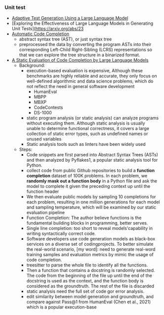 ### Unit test
- [Adaptive Test Generation Using a Large Language Model](https://arxiv.org/abs/2302.06527)
- [Exploring the Effectiveness of Large Language Models in Generating Unit Tests](https://arxiv.org/abs/23
- [Automatic Code Completion](https://web.stanford.edu/class/archive/cs/cs224n/cs224n.1174/reports/2760954.pdf)
    - abstract syntax tree (AST), or just syntax tree
    - preprocessed the data by converting the program ASTs into their corresponding Left-Child Right-Sibling (LCRS) representations so that we can explore the tree structure in a binarized format.
- [A Static Evaluation of Code Completion by Large Language Models](https://www.researchgate.net/publication/371347016_A_Static_Evaluation_of_Code_Completion_by_Large_Language_Models)
    - Background: 
        -  execution-based evaluation is expensive, Although these benchmarks are highly reliable and accurate, they only focus on well-defined algorithmic and data science problems, which do not reflect the need in general software development
            -  HumanEval
            - MBPP
            - MBXP
            - CodeContests
            - DS-1000
        - static program analysis (or static analysis) can analyze programs without executing them. Although static analysis is usually unable to determine functional correctness, it covers a large collection of static error types, such as undefined names or unused variables 
        -  Static analysis tools such as linters have been widely used
    - Steps:
        -  Code snippets are first parsed into Abstract Syntax Trees (ASTs) and then analyzed by Pyflakes1, a popular static analysis tool for Python.
        -  collect code from public Github repositories to build a **function completion** dataset of 100K problems. In each problem, we **randomly mask out a function body** in a Python file and ask the model to complete it given the preceding context up until the function header
        - We then evaluate public models by sampling 10 completions for each problem, resulting in one million generations for each model and sampling temperature, which will be examined by our static evaluation pipeline
        - Function Completion: The author believe functions is the fundamental building blocks in programming, better serves. 
        - Single line completion: too short to reveal models'capability in writing syntactically correct code.
        - Software developers use code generation models as black-box services on a diverse set of codingprojects. To better simulate the real-world scenario, [my word]: need to generate real-word training samples and evaluation metrics by mimic the usage of code completion. 
        - treesitter to parse the whole file to identify all the functions.
        - Then a function that contains a docstring is randomly selected. The code from the beginning of the file up until the end of the docstring is used as the context, and the function body is considered as the groundtruth. The rest of the file is discarded
        - static analysis need the full set of code gor error analysis. 
        - edit similarity between model generation and groundtruth, and compare against Pass@1 from HumanEval (Chen et al., 2021) which is a popular execution-base